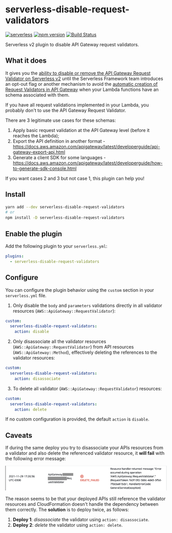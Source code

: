 # serverless-disable-request-validators

[![serverless](http://public.serverless.com/badges/v2.svg)](http://www.serverless.com) [![npm version](https://badge.fury.io/js/serverless-disable-request-validators.svg)](https://badge.fury.io/js/serverless-disable-request-validators) [![Build Status](https://travis-ci.org/jweyrich/serverless-disable-request-validators.svg?branch=master)](https://travis-ci.org/jweyrich/serverless-disable-request-validators)

Serverless v2 plugin to disable API Gateway request validators.

## What it does

It gives you the [ability to disable or remove the API Gateway Request Validator on Serverless v2](https://github.com/serverless/serverless/issues/10229) until the Serverless Framework team introduces an opt-out flag or another mechanism to avoid the [automatic creation of Request Validators in API Gateway](https://www.serverless.com/framework/docs/providers/aws/events/apigateway/#request-schema-validators) when your Lambda functions have an schema associated with them.

If you have all request validations implemented in your Lambda, you probably don't to use the API Gateway Request Validator.

There are 3 legitimate use cases for these schemas:

1. Apply basic request validation at the API Gateway level (before it reaches the Lambda);
2. Export the API definition in another format - https://docs.aws.amazon.com/apigateway/latest/developerguide/api-gateway-export-api.html
3. Generate a client SDK for some languages - https://docs.aws.amazon.com/apigateway/latest/developerguide/how-to-generate-sdk-console.html

If you want cases 2 and 3 but not case 1, this plugin can help you!

## Install

```sh
yarn add --dev serverless-disable-request-validators
# or
npm install -D serverless-disable-request-validators
```

## Enable the plugin

Add the following plugin to your `serverless.yml`:

```yaml
plugins:
  - serverless-disable-request-validators
```

## Configure

You can configure the plugin behavior using the `custom` section in your `serverless.yml` file.

1. Only disable the `body` and `parameters` validations directly in all validator resources (`AWS::ApiGateway::RequestValidator`):

```yaml
custom:
  serverless-disable-request-validators:
    action: disable
```

2. Only disassociate all the validator resources (`AWS::ApiGateway::RequestValidator`) from API resources (`AWS::ApiGateway::Method`), effectively deleting the references to the validator resources:

```yaml
custom:
  serverless-disable-request-validators:
    action: disassociate
```

3. To delete all validator (`AWS::ApiGateway::RequestValidator`) resources:

```yaml
custom:
  serverless-disable-request-validators:
    action: delete
```

If no custom configuration is provided, the default `action` is `disable`.

## Caveats

If during the same deploy you try to disassociate your APIs resources from a validator and also delete the referenced validator resource, it **will fail** with the following error message:

![Error message in a picture](resources/screenshot1.png)

The reason seems to be that your deployed APIs still reference the validator resources and CloudFormation doesn't handle the dependency between them correctly. The **solution** is to deploy twice, as follows:

1. **Deploy 1**: _disassociate_ the validator using `action: disassociate`.
2. **Deploy 2**: _delete_ the validator using `action: delete`.
